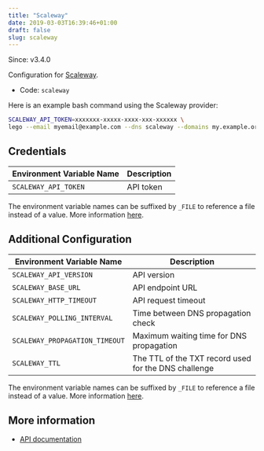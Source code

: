 ```yaml
---
title: "Scaleway"
date: 2019-03-03T16:39:46+01:00
draft: false
slug: scaleway
---
```


<!-- THIS DOCUMENTATION IS AUTO-GENERATED. PLEASE DO NOT EDIT. -->
<!-- providers/dns/scaleway/scaleway.toml -->
<!-- THIS DOCUMENTATION IS AUTO-GENERATED. PLEASE DO NOT EDIT. -->

Since: v3.4.0

Configuration for [Scaleway](https://developers.scaleway.com/).


<!--more-->

- Code: `scaleway`

Here is an example bash command using the Scaleway provider:

```bash
SCALEWAY_API_TOKEN=xxxxxxx-xxxxx-xxxx-xxx-xxxxxx \
lego --email myemail@example.com --dns scaleway --domains my.example.org run
```




## Credentials

| Environment Variable Name | Description |
|-----------------------|-------------|
| `SCALEWAY_API_TOKEN` | API token |

The environment variable names can be suffixed by `_FILE` to reference a file instead of a value.
More information [here](/lego/dns/#configuration-and-credentials).


## Additional Configuration

| Environment Variable Name | Description |
|--------------------------------|-------------|
| `SCALEWAY_API_VERSION` | API version |
| `SCALEWAY_BASE_URL` | API endpoint URL |
| `SCALEWAY_HTTP_TIMEOUT` | API request timeout |
| `SCALEWAY_POLLING_INTERVAL` | Time between DNS propagation check |
| `SCALEWAY_PROPAGATION_TIMEOUT` | Maximum waiting time for DNS propagation |
| `SCALEWAY_TTL` | The TTL of the TXT record used for the DNS challenge |

The environment variable names can be suffixed by `_FILE` to reference a file instead of a value.
More information [here](/lego/dns/#configuration-and-credentials).




## More information

- [API documentation](https://developers.scaleway.com/en/products/domain/api/)

<!-- THIS DOCUMENTATION IS AUTO-GENERATED. PLEASE DO NOT EDIT. -->
<!-- providers/dns/scaleway/scaleway.toml -->
<!-- THIS DOCUMENTATION IS AUTO-GENERATED. PLEASE DO NOT EDIT. -->
